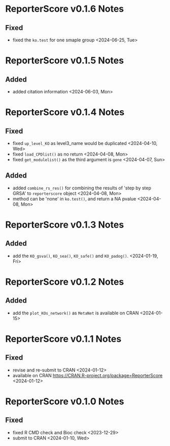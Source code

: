 # ReporterScore v0.1.6 Notes

## Fixed

- fixed the `ko.test` for one smaple group <2024-06-25, Tue>

# ReporterScore v0.1.5 Notes

## Added

- added citation information <2024-06-03, Mon>

# ReporterScore v0.1.4 Notes

## Fixed

- fixed `up_level_KO` as level3_name would be duplicated <2024-04-10, Wed>
- fixed `load_CPDlist()` as no return <2024-04-08, Mon>
- fixed `get_modulelist()` as the third argument is `gene` <2024-04-07, Sun>

## Added

- added `combine_rs_res()` for combining the results of 'step by step GRSA' to `reporterscore` object <2024-04-08, Mon>
- method can be 'none' in `ko.test()`, and return a NA pvalue <2024-04-08, Mon>

# ReporterScore v0.1.3 Notes

## Added

- add the `KO_gsva()`, `KO_sea()`, `KO_safe()` and `KO_padog()`. <2024-01-19, Fri>

# ReporterScore v0.1.2 Notes

## Added

- add the `plot_KOs_network()` as `MetaNet` is available on CRAN <2024-01-15>

# ReporterScore v0.1.1 Notes

## Fixed

- revise and re-submit to CRAN <2024-01-12>
- available on CRAN <https://CRAN.R-project.org/package=ReporterScore> <2024-01-12>

# ReporterScore v0.1.0 Notes

## Fixed

- fixed R CMD check and Bioc check <2023-12-29>
- submit to CRAN <2024-01-10, Wed>

